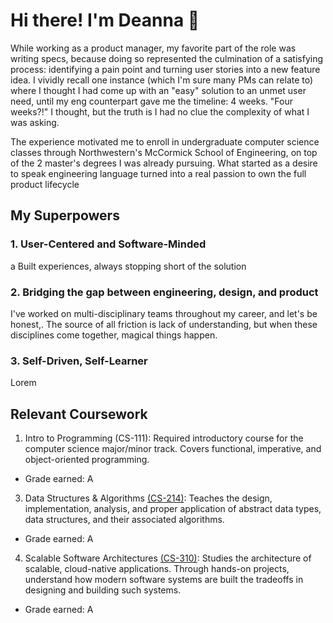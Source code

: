 # Hi there! I'm Deanna :wave:

While working as a product manager, my favorite part of the role was writing specs, because doing so represented the culmination of a satisfying process: identifying a pain point and turning user stories into a new feature idea. I vividly recall one instance (which I'm sure many PMs can relate to) where I thought I had come up with an "easy" solution to an unmet user need, until my eng counterpart gave me the timeline: 4 weeks. "Four weeks?!" I thought, but the truth is I had no clue the complexity of what I was asking.     

The experience motivated me to enroll in undergraduate computer science classes through Northwestern's McCormick School of Engineering, on top of the 2 master's degrees I was already pursuing. What started as a desire to speak engineering language turned into a real passion to own the full product lifecycle

## My Superpowers

### 1. User-Centered and Software-Minded
a
Built experiences, always stopping short of the solution

### 2. Bridging the gap between engineering, design, and product
I've worked on multi-disciplinary teams throughout my career, and let's be honest,. The source of all friction is lack of understanding, but when these disciplines come together, magical things happen.

### 3. Self-Driven, Self-Learner
Lorem

## Relevant Coursework
1. Intro to Programming (CS-111): Required introductory course for the computer science major/minor track. Covers functional, imperative, and object-oriented programming.
  - Grade earned: A
3. Data Structures & Algorithms [(CS-214)](https://drive.google.com/file/d/1riDzUiFLU5B3p4NK5gMSQ7cvKDDtP_cX/view?usp=sharing): Teaches the design, implementation, analysis, and proper application of abstract data types, data structures, and their associated algorithms.
  - Grade earned: A
4. Scalable Software Architectures [(CS-310)](https://www.dropbox.com/s/ltwtt7p91qutv5t/cs310-Syllabus.pdf?dl=0): Studies the architecture of scalable, cloud-native applications. Through hands-on projects, understand how modern software systems are built the tradeoffs in designing and building such systems.
  - Grade earned: A


